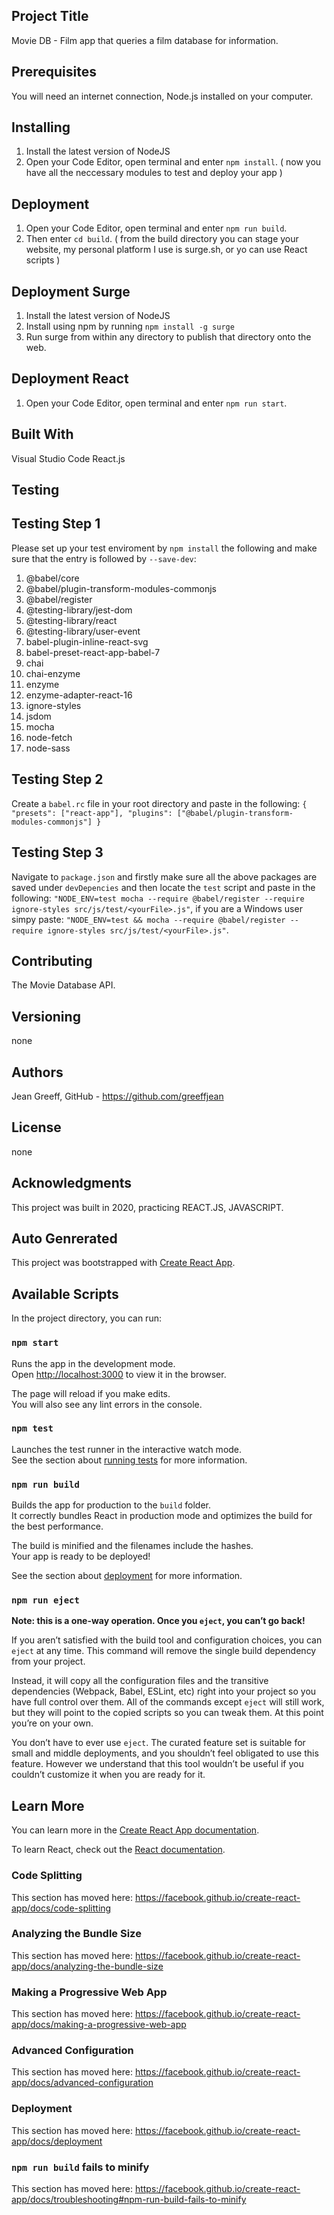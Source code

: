 ## Project Title
Movie DB - Film app that queries a film database for information.

## Prerequisites
You will need an internet connection, Node.js installed on your computer.

## Installing
1. Install the latest version of NodeJS
2. Open your Code Editor, open terminal and enter `npm install`.
( now you have all the neccessary modules to test and deploy your app )

## Deployment 
1. Open your Code Editor, open terminal and enter `npm run build`.
2. Then enter `cd build`.
 ( from the build directory you can stage your website, my personal platform I use is surge.sh, or yo can use React scripts )

## Deployment Surge
1. Install the latest version of NodeJS
2. Install using npm by running `npm install -g surge`
2. Run surge from within any directory to publish that directory onto the web.

## Deployment React
1. Open your Code Editor, open terminal and enter `npm run start`.


## Built With 
Visual Studio Code
React.js

## Testing
## Testing Step 1
Please set up your test enviroment by `npm install` the following and make sure that the entry is followed by `--save-dev`:
1. @babel/core
2. @babel/plugin-transform-modules-commonjs
3. @babel/register
4. @testing-library/jest-dom
5. @testing-library/react
6. @testing-library/user-event
7. babel-plugin-inline-react-svg
8. babel-preset-react-app-babel-7
9. chai
10. chai-enzyme
11. enzyme
12. enzyme-adapter-react-16
13. ignore-styles
14. jsdom
15. mocha
16. node-fetch
17. node-sass
## Testing Step 2 
Create a `babel.rc` file in your root directory and paste in the following: 
`{    
    "presets": ["react-app"],
    "plugins": ["@babel/plugin-transform-modules-commonjs"]
}`

## Testing Step 3
Navigate to `package.json` and firstly make sure all the above packages are saved under `devDepencies` and then locate
the `test` script and paste in the following: `"NODE_ENV=test mocha --require @babel/register --require ignore-styles src/js/test/<yourFile>.js"`,
if you are a Windows user simpy paste: `"NODE_ENV=test && mocha --require @babel/register --require ignore-styles src/js/test/<yourFile>.js"`.

   

## Contributing
The Movie Database API.

## Versioning
none

## Authors
Jean Greeff, GitHub - https://github.com/greeffjean

## License
none


## Acknowledgments
This project was built in 2020, practicing REACT.JS, JAVASCRIPT.



## Auto Genrerated 
This project was bootstrapped with [Create React App](https://github.com/facebook/create-react-app).

## Available Scripts

In the project directory, you can run:

### `npm start`

Runs the app in the development mode.<br />
Open [http://localhost:3000](http://localhost:3000) to view it in the browser.

The page will reload if you make edits.<br />
You will also see any lint errors in the console.

### `npm test`

Launches the test runner in the interactive watch mode.<br />
See the section about [running tests](https://facebook.github.io/create-react-app/docs/running-tests) for more information.

### `npm run build`

Builds the app for production to the `build` folder.<br />
It correctly bundles React in production mode and optimizes the build for the best performance.

The build is minified and the filenames include the hashes.<br />
Your app is ready to be deployed!

See the section about [deployment](https://facebook.github.io/create-react-app/docs/deployment) for more information.

### `npm run eject`

**Note: this is a one-way operation. Once you `eject`, you can’t go back!**

If you aren’t satisfied with the build tool and configuration choices, you can `eject` at any time. This command will remove the single build dependency from your project.

Instead, it will copy all the configuration files and the transitive dependencies (Webpack, Babel, ESLint, etc) right into your project so you have full control over them. All of the commands except `eject` will still work, but they will point to the copied scripts so you can tweak them. At this point you’re on your own.

You don’t have to ever use `eject`. The curated feature set is suitable for small and middle deployments, and you shouldn’t feel obligated to use this feature. However we understand that this tool wouldn’t be useful if you couldn’t customize it when you are ready for it.

## Learn More

You can learn more in the [Create React App documentation](https://facebook.github.io/create-react-app/docs/getting-started).

To learn React, check out the [React documentation](https://reactjs.org/).

### Code Splitting

This section has moved here: https://facebook.github.io/create-react-app/docs/code-splitting

### Analyzing the Bundle Size

This section has moved here: https://facebook.github.io/create-react-app/docs/analyzing-the-bundle-size

### Making a Progressive Web App

This section has moved here: https://facebook.github.io/create-react-app/docs/making-a-progressive-web-app

### Advanced Configuration

This section has moved here: https://facebook.github.io/create-react-app/docs/advanced-configuration

### Deployment

This section has moved here: https://facebook.github.io/create-react-app/docs/deployment

### `npm run build` fails to minify

This section has moved here: https://facebook.github.io/create-react-app/docs/troubleshooting#npm-run-build-fails-to-minify
